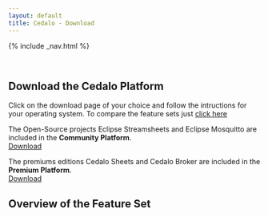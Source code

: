 ```yaml
---
layout: default
title: Cedalo - Download
---
```


<section id="banner" class="banner" role="banner">
<!-- leave unchanged from here  --> 
    {% include _nav.html %}      
    <div class="container-fluid">
        <div class="row flex-start" class="align-items: flex-start;">
            <div class="col-md-12">
                <div class="banner-spacer">
                    <p>&nbsp;</p>
                </div>
            </div>
<!-- until here for nav menus to work smoothly  -->
            <div class="downloadpage downloadpage-intro text-center">
                <div class="col-md-10 col-md-offset-1">
                    <h1 class="section-header">Download the Cedalo Platform</h1>
                    <p>Click on the download page of your choice and follow the intructions for your operating system. To compare the feature sets just <a href="#feature-set">click here</a></p>
                </div>
                <div class="col-md-4 col-md-offset-1">
                    <p>The Open-Source projects Eclipse Streamsheets and Eclipse Mosquitto are included in the <b>Community Platform</b>.<br />
                    <a href="https://docs.cedalo.com/installation/community-edition.html" class="btn btn-large">Download</a></p>
                </div>
                <div class="col-md-4 col-md-offset-1">
                    <p>The premiums editions Cedalo Sheets and Cedalo Broker are included in the <b>Premium Platform</b>.<br />
                    <a href="https://docs.cedalo.com/installation/premium-edition.html" class="btn btn-large">Download</a></p>
                </div> 
            </div>
        </div>
    </div>
</section><!-- banner -->

<section id="feature-set" class="products section">
    <div class="container-fluid">
        <div class="row no-padding">
            <div class="col-lg-8 col-md-10 col-sm-12 col-xs-12 col-lg-offset-2 col-md-offset-1">  
                <div class="products-box text-center">
                    <h1>Overview of the Feature Set</h1>
                    <p>&nbsp;</p>
                    <p>&nbsp;</p>
                    <p>&nbsp;</p>
                    <p>&nbsp;</p>
                    <p>&nbsp;</p>
                    <p>&nbsp;</p>
                    <p>&nbsp;</p>
                    <p>&nbsp;</p>
                </div>
            </div>
        </div>
    </div>
</section>



